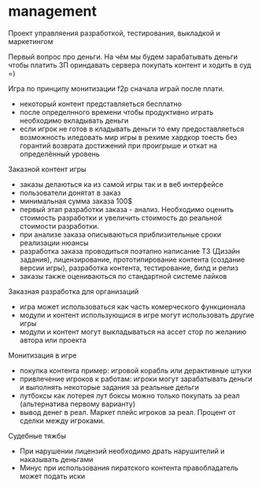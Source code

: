 # management

Проект управляения разработкой, тестирования, выкладкой и маркетингом

Первый вопрос про деньги. На чём мы будем зарабатывать деньги чтобы платить ЗП ориндавать сервера покупать контент и ходить в суд =)

Игра по принципу монитизации f2p сначала играй после плати.
- некоторый контент представляеться бесплатно
- после определнного времени чтобы продуктивно играть необходимо вкладывать деньги
- если игрок не готов в кладывать деньги то ему предоставляеться возможность иледовать мир игры в рехиме хардкор тоесть без горантий возврата достижений при проигрыше и откат на определённый уровень

Заказной контент игры
- заказы делаються ка из самой игры так и в веб интерфейсе
- пользователи донятат в заказ 
- минимальная сумма заказа 100$
- первый этап разработки заказа - анализ. Необходимо оценить стоимость разработки и увеличить стоимость до реальной стоимости разработки.
- при анализе заказа описываються приблизительные сроки реализации нюансы
- разработка заказа проводиться поэтапно написание ТЗ (Дизайн задания), лицензирование, прототипирование контента (создание версии игры), разработка контента, тестирование, билд и релиз
- заказы также оцениваються по стандартной системе лайков

Заказная разработка для организаций
- игра может использоваться как часть комерческого функционала
- модули и контент использующися в игре могут использовать другие игры
- модули и контент могут выкладываться на ассет стор по желанию автора или проекта

Монитизация в игре
- покупка контента пример: игровой корабль или дерактивные штуки
- привлечение игроков к работам: игроки могут зарабатывать деньги и выполнять некоторые задания за реальные дельги
- лутбоксы как лотерея лут боксы можно только покупать за реал (альтернатива первому варианту)
- вывод денег в реал. Маркет плейс игроков за реал. Процент от сделки между игроками.

Судебные тяжбы

- При нарушении лицензий необходимо драть нарушителий и наказывать деньгами
- Минус при использования пиратского контента правобладатель может подать иски
